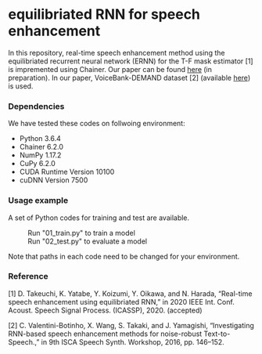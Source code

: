 # equilibriated RNN for speech enhancement
In this repository, real-time speech enhancement method using the equilibriated recurrent neural network (ERNN) for the T-F mask estimator \[1] is impremented using Chainer.
Our paper can be found [here]() (in preparation).
In our paper, VoiceBank-DEMAND dataset \[2] (available [here](http://dx.doi.org/10.7488/ds/1356)) is used.



### Dependencies
We have tested these codes on follwoing environment:
* Python 3.6.4
* Chainer 6.2.0
* NumPy 1.17.2
* CuPy 6.2.0
* CUDA Runtime Version 10100
* cuDNN Version 7500


### Usage example
A set of Python codes for training and test are available.
<dl>
<dd> Run "01_train.py" to train a model </dd> 
<dd> Run "02_test.py" to evaluate a model </dd> 
</dl>
Note that paths in each code need to be changed for your environment.

### Reference
\[1] D. Takeuchi, K. Yatabe, Y. Koizumi, Y. Oikawa, and N. Harada, “Real-time speech enhancement using equilibriated RNN,” in 2020 IEEE Int. Conf. Acoust. Speech Signal Process. (ICASSP), 2020. (accepted)

\[2] C. Valentini-Botinho, X. Wang, S. Takaki, and J. Yamagishi, “Investigating RNN-based speech enhancement methods for noise-robust Text-to-Speech.,” in 9th ISCA Speech Synth. Workshop, 2016, pp. 146–152.
